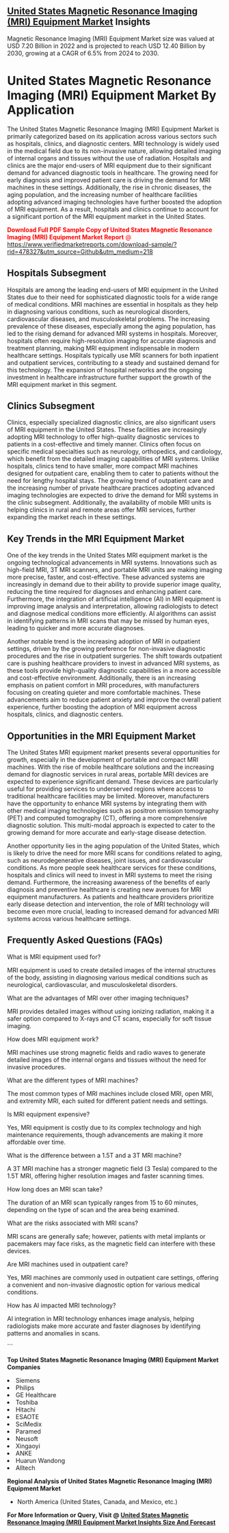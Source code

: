 <h2><a href="https://www.verifiedmarketreports.com/download-sample/?rid=478327&amp;utm_source=Github&amp;utm_medium=218" target="_blank">United States Magnetic Resonance Imaging (MRI) Equipment Market</a> Insights</h2><p>Magnetic Resonance Imaging (MRI) Equipment Market size was valued at USD 7.20 Billion in 2022 and is projected to reach USD 12.40 Billion by 2030, growing at a CAGR of 6.5% from 2024 to 2030.</p><p> <h1>United States Magnetic Resonance Imaging (MRI) Equipment Market By Application</h1> <p>The United States Magnetic Resonance Imaging (MRI) Equipment Market is primarily categorized based on its application across various sectors such as hospitals, clinics, and diagnostic centers. MRI technology is widely used in the medical field due to its non-invasive nature, allowing detailed imaging of internal organs and tissues without the use of radiation. Hospitals and clinics are the major end-users of MRI equipment due to their significant demand for advanced diagnostic tools in healthcare. The growing need for early diagnosis and improved patient care is driving the demand for MRI machines in these settings. Additionally, the rise in chronic diseases, the aging population, and the increasing number of healthcare facilities adopting advanced imaging technologies have further boosted the adoption of MRI equipment. As a result, hospitals and clinics continue to account for a significant portion of the MRI equipment market in the United States. <p><span class=""><span style="color: #ff0000;"><strong>Download Full PDF Sample Copy of United States Magnetic Resonance Imaging (MRI) Equipment Market Report</strong> @ </span><a href="https://www.verifiedmarketreports.com/download-sample/?rid=478327&amp;utm_source=Github&amp;utm_medium=218" target="_blank">https://www.verifiedmarketreports.com/download-sample/?rid=478327&amp;utm_source=Github&amp;utm_medium=218</a></span></p></p> <h2>Hospitals Subsegment</h2> <p>Hospitals are among the leading end-users of MRI equipment in the United States due to their need for sophisticated diagnostic tools for a wide range of medical conditions. MRI machines are essential in hospitals as they help in diagnosing various conditions, such as neurological disorders, cardiovascular diseases, and musculoskeletal problems. The increasing prevalence of these diseases, especially among the aging population, has led to the rising demand for advanced MRI systems in hospitals. Moreover, hospitals often require high-resolution imaging for accurate diagnosis and treatment planning, making MRI equipment indispensable in modern healthcare settings. Hospitals typically use MRI scanners for both inpatient and outpatient services, contributing to a steady and sustained demand for this technology. The expansion of hospital networks and the ongoing investment in healthcare infrastructure further support the growth of the MRI equipment market in this segment.</p> <h2>Clinics Subsegment</h2> <p>Clinics, especially specialized diagnostic clinics, are also significant users of MRI equipment in the United States. These facilities are increasingly adopting MRI technology to offer high-quality diagnostic services to patients in a cost-effective and timely manner. Clinics often focus on specific medical specialties such as neurology, orthopedics, and cardiology, which benefit from the detailed imaging capabilities of MRI systems. Unlike hospitals, clinics tend to have smaller, more compact MRI machines designed for outpatient care, enabling them to cater to patients without the need for lengthy hospital stays. The growing trend of outpatient care and the increasing number of private healthcare practices adopting advanced imaging technologies are expected to drive the demand for MRI systems in the clinic subsegment. Additionally, the availability of mobile MRI units is helping clinics in rural and remote areas offer MRI services, further expanding the market reach in these settings.</p> <h2>Key Trends in the MRI Equipment Market</h2> <p>One of the key trends in the United States MRI equipment market is the ongoing technological advancements in MRI systems. Innovations such as high-field MRI, 3T MRI scanners, and portable MRI units are making imaging more precise, faster, and cost-effective. These advanced systems are increasingly in demand due to their ability to provide superior image quality, reducing the time required for diagnoses and enhancing patient care. Furthermore, the integration of artificial intelligence (AI) in MRI equipment is improving image analysis and interpretation, allowing radiologists to detect and diagnose medical conditions more efficiently. AI algorithms can assist in identifying patterns in MRI scans that may be missed by human eyes, leading to quicker and more accurate diagnoses.</p> <p>Another notable trend is the increasing adoption of MRI in outpatient settings, driven by the growing preference for non-invasive diagnostic procedures and the rise in outpatient surgeries. The shift towards outpatient care is pushing healthcare providers to invest in advanced MRI systems, as these tools provide high-quality diagnostic capabilities in a more accessible and cost-effective environment. Additionally, there is an increasing emphasis on patient comfort in MRI procedures, with manufacturers focusing on creating quieter and more comfortable machines. These advancements aim to reduce patient anxiety and improve the overall patient experience, further boosting the adoption of MRI equipment across hospitals, clinics, and diagnostic centers.</p> <h2>Opportunities in the MRI Equipment Market</h2> <p>The United States MRI equipment market presents several opportunities for growth, especially in the development of portable and compact MRI machines. With the rise of mobile healthcare solutions and the increasing demand for diagnostic services in rural areas, portable MRI devices are expected to experience significant demand. These devices are particularly useful for providing services to underserved regions where access to traditional healthcare facilities may be limited. Moreover, manufacturers have the opportunity to enhance MRI systems by integrating them with other medical imaging technologies such as positron emission tomography (PET) and computed tomography (CT), offering a more comprehensive diagnostic solution. This multi-modal approach is expected to cater to the growing demand for more accurate and early-stage disease detection.</p> <p>Another opportunity lies in the aging population of the United States, which is likely to drive the need for more MRI scans for conditions related to aging, such as neurodegenerative diseases, joint issues, and cardiovascular conditions. As more people seek healthcare services for these conditions, hospitals and clinics will need to invest in MRI systems to meet the rising demand. Furthermore, the increasing awareness of the benefits of early diagnosis and preventive healthcare is creating new avenues for MRI equipment manufacturers. As patients and healthcare providers prioritize early disease detection and intervention, the role of MRI technology will become even more crucial, leading to increased demand for advanced MRI systems across various healthcare settings.</p> <h2>Frequently Asked Questions (FAQs)</h2> <p>What is MRI equipment used for?</p> <p>MRI equipment is used to create detailed images of the internal structures of the body, assisting in diagnosing various medical conditions such as neurological, cardiovascular, and musculoskeletal disorders.</p> <p>What are the advantages of MRI over other imaging techniques?</p> <p>MRI provides detailed images without using ionizing radiation, making it a safer option compared to X-rays and CT scans, especially for soft tissue imaging.</p> <p>How does MRI equipment work?</p> <p>MRI machines use strong magnetic fields and radio waves to generate detailed images of the internal organs and tissues without the need for invasive procedures.</p> <p>What are the different types of MRI machines?</p> <p>The most common types of MRI machines include closed MRI, open MRI, and extremity MRI, each suited for different patient needs and settings.</p> <p>Is MRI equipment expensive?</p> <p>Yes, MRI equipment is costly due to its complex technology and high maintenance requirements, though advancements are making it more affordable over time.</p> <p>What is the difference between a 1.5T and a 3T MRI machine?</p> <p>A 3T MRI machine has a stronger magnetic field (3 Tesla) compared to the 1.5T MRI, offering higher resolution images and faster scanning times.</p> <p>How long does an MRI scan take?</p> <p>The duration of an MRI scan typically ranges from 15 to 60 minutes, depending on the type of scan and the area being examined.</p> <p>What are the risks associated with MRI scans?</p> <p>MRI scans are generally safe; however, patients with metal implants or pacemakers may face risks, as the magnetic field can interfere with these devices.</p> <p>Are MRI machines used in outpatient care?</p> <p>Yes, MRI machines are commonly used in outpatient care settings, offering a convenient and non-invasive diagnostic option for various medical conditions.</p> <p>How has AI impacted MRI technology?</p> <p>AI integration in MRI technology enhances image analysis, helping radiologists make more accurate and faster diagnoses by identifying patterns and anomalies in scans.</p> ```</p><p><strong>Top United States Magnetic Resonance Imaging (MRI) Equipment Market Companies</strong></p><div data-test-id=""><p><li>Siemens</li><li> Philips</li><li> GE Healthcare</li><li> Toshiba</li><li> Hitachi</li><li> ESAOTE</li><li> SciMedix</li><li> Paramed</li><li> Neusoft</li><li> Xingaoyi</li><li> ANKE</li><li> Huarun Wandong</li><li> Alltech</li></p><div><strong>Regional Analysis of&nbsp;United States Magnetic Resonance Imaging (MRI) Equipment Market</strong></div><ul><li dir="ltr"><p dir="ltr">North America&nbsp;(United States, Canada, and Mexico, etc.)</p></li></ul><p><strong>For More Information or Query, Visit @&nbsp;</strong><strong><a href="https://www.verifiedmarketreports.com/product/magnetic-resonance-imaging-mri-equipment-market-size-and-forecast/?utm_source=Github&amp;utm_medium=218" target="_blank">United States Magnetic Resonance Imaging (MRI) Equipment Market Insights Size And Forecast</a></strong></p></div>
